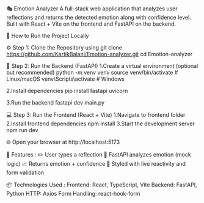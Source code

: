 🎭 Emotion Analyzer
A full-stack web application that analyzes user reflections and returns the detected emotion along with confidence level. Built with React + Vite on the frontend and FastAPI on the backend.

🚀 How to Run the Project Locally

⚙️ Step 1: Clone the Repository using
git clone https://github.com/KartikBalani/Emotion-analyzer.git
cd Emotion-analyzer

🧠 Step 2: Run the Backend (FastAPI)
1.Create a virtual environment (optional but recommended)
  python -m venv venv
  source venv/bin/activate     # Linux/macOS
  venv\Scripts\activate        # Windows

2.Install dependencies
  pip install fastapi uvicorn

3.Run the backend
  fastapi dev main.py


💻 Step 3: Run the Frontend (React + Vite)
1.Navigate to frontend folder
2.Install frontend dependencies
  npm install
3.Start the development server
  npm run dev

🌐 Open your browser at http://localhost:5173


🧪 Features : 
✏️ User types a reflection
🤖 FastAPI analyzes emotion (mock logic)
📈 Returns emotion + confidence
🔁 Styled with live reactivity and form validation


📦 Technologies Used :
Frontend: React, TypeScript, Vite
Backend: FastAPI, Python
HTTP: Axios
Form Handling: react-hook-form

